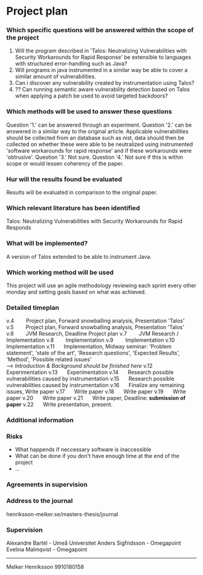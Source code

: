 # Project plan
### Which specific questions will be answered within the scope of the project
1. Will the program described in 'Talos: Neutralizing Vulnerabilities with Security Workarounds for Rapid Response' be extensible to languages with structured error-handling such as Java?
2. Will programs in java instrumented in a similar way be able to cover a similar amount of vulnerabilities.
3. Can i discover any vulnerability created by instrumentation using Talos?
4. ?? Can running semantic aware vulnerability detection based on Talos when applying a patch be used to avoid targeted backdoors?
### Which methods will be used to answer these questions
Question '1.' can be answered through an experiment. 
Question '2.' can be answered in a similar way to the original article. Applicable vulnerabilities should be collected from an database such as nist, data should then be collected on whether these were able to be neutralized using instrumented 'software workarounds for rapid response' and if these workarounds were 'obtrusive'.
Question '3.' Not sure. 
Question '4.' Not sure if this is within scope or would lessen coherency of the paper.

### Hur will the results found be evaluated
Results will be evaluated in comparison to the original paper.

### Which relevant literature has been identified
Talos: Neutralizing Vulnerabilities with Security Workarounds for Rapid Responds

### What will be implemented?
A version of Talos extended to be able to instrument Java.

### Which working method will be used
This project will use an agile methodology reviewing each sprint every other monday and setting goals based on what was achieved.

### Detailed timeplan 
v.4&emsp;&emsp; Project plan, Forward snowballing analysis, Presentation 'Talos'
v.5&emsp;&emsp; Project plan, Forward snowballing analysis, Presentation 'Talos'
v.6&emsp;&emsp; JVM Research, Deadline Project plan
v.7&emsp;&emsp; JVM Research / Implementation
v.8&emsp;&emsp; Implementation
v.9&emsp;&emsp; Implementation
v.10&emsp;&ensp; Implementation
v.11&emsp;&ensp; Implementation, Midway seminar: 'Problem statement', 'state of the art', 'Research questions', 'Expected Results', 'Method', 'Possible related issues' <br/>--> _Introduction & Background should be finished here_
v.12&emsp;&ensp; Experimentation
v.13&emsp;&ensp; Experimentation
v.14&emsp;&ensp; Research possible vulnerabilities caused by instrumentation
v.15&emsp;&ensp; Research possible vulnerabilities caused by instrumentation
v.16&emsp;&ensp; Finalize any remaining issues, Write paper
v.17&emsp;&ensp; Write paper
v.18&emsp;&ensp; Write paper
v.19&emsp;&ensp; Write paper
v.20&emsp;&ensp; Write paper
v.21&emsp;&ensp; Write paper, Deadline: **submission of paper**
v.22&emsp;&ensp; Write presentation, present.
### Additional information

### Risks 
 - What happends if neccessary software is inaccessible
 - What can be done if you don't have enough time at the end of the project
 - ...

### Agreements in supervision

### Address to the journal
henriksson-melker.se/masters-thesis/journal

### Supervision
Alexandre Bartél    - Umeå Universitet
Anders Sigfridsson  - Omegapoint
Evelina Malmqvist   - Omegapoint

---
Melker Henriksson
9910180158
